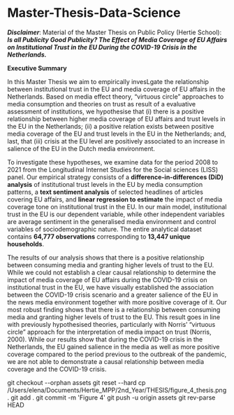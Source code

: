 # Master-Thesis-Data-Science 

_**Disclaimer**_: Material of the Master Thesis on Public Policy (Hertie School): _**Is all Publicity Good Publicity? The Effect of Media Coverage of EU Affairs on Institutional Trust in the EU During the COVID-19 Crisis in the Netherlands.**_

**Executive Summary**

In this Master Thesis we aim to empirically invesLgate the relationship between institutional trust in the EU and media coverage of EU affairs in the Netherlands. Based on media effect theory, “virtuous circle” approaches to media consumption and theories on trust as result of a evaluative assessment of institutions, we hypothesise that (i) there is a positive relationship between higher media coverage of EU affairs and trust levels in the EU in the Netherlands; (ii) a positive relation exists between positive media coverage of the EU and trust levels in the EU in the Netherlands; and, last, that (iii) crisis at the EU level are positively associated to an increase in salience of the EU in the Dutch media environment.

To investigate these hypotheses, we examine data for the period 2008 to 2021 from the Longitudinal Internet Studies for the Social sciences (LISS) panel. Our empirical strategy consists of a **difference-in-differences (DiD) analysis** of institutional trust levels in the EU by media consumption patterns, a **text sentiment analysis** of selected headlines of articles covering EU affairs, and **linear regression to estimate** the impact of media coverage tone on institutional trust in the EU. In our main model, institutional trust in the EU is our dependent variable, while other independent variables are average sentiment in the generalised media environment and control variables of sociodemographic nature. The entire analytical dataset contains **64,777 observations** corresponding to **13,447 unique households**.

The results of our analysis shows that there is a positive relationship between consuming media and granting higher levels of trust to the EU. While we could not establish a clear causal relationship to determine the impact of media coverage of EU affairs during the COVID-19 crisis on institutional trust in the EU, we have visually established the association between the COVID-19 crisis scenario and a greater salience of the EU in the news media environment together with more positive coverage of it. Our most robust finding shows that there is a relationship between consuming media and granting higher levels of trust to the EU. This result goes in line with previously hypothesised theories, particularly with Norris’ “virtuous circle” approach for the interpretation of media impact on trust (Norris, 2000). While our results show that during the COVID-19 crisis in the Netherlands, the EU gained salience in the media as well as more positive coverage compared to the period previous to the outbreak of the pandemic, we are not able to demonstrate a causal relationship between media coverage and the COVID-19 crisis.



git checkout --orphan assets
git reset --hard
cp /Users/elena/Documents/Hertie_MPP/2nd_Year/THESIS/figure_4_thesis.png .
git add .
git commit -m 'Figure 4'
git push -u origin assets
git rev-parse HEAD
